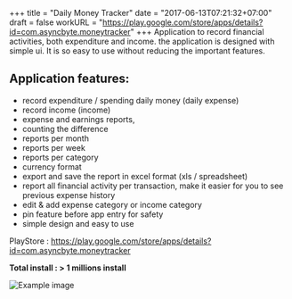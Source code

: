 +++
title = "Daily Money Tracker"
date = "2017-06-13T07:21:32+07:00"
draft = false
workURL = "https://play.google.com/store/apps/details?id=com.asyncbyte.moneytracker"
+++
Application to record financial activities, both expenditure and income.
the application is designed with simple ui. It is so easy to use without reducing the important features.

## Application features:

- record expenditure / spending daily money (daily expense)
- record income (income)
- expense and earnings reports,
- counting the difference
- reports per month
- reports per week
- reports per category
- currency format
- export and save the report in excel format (xls / spreadsheet)
- report all financial activity per transaction, make it easier for you to see previous expense history
- edit & add expense category or income category
- pin feature before app entry for safety
- simple design and easy to use

PlayStore : https://play.google.com/store/apps/details?id=com.asyncbyte.moneytracker

**Total install : > 1 millions install**

![Example image](/images/default.jpg)
